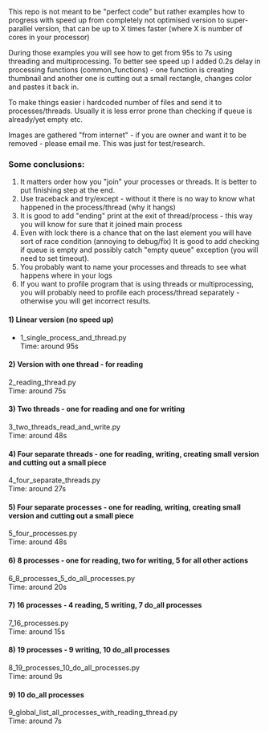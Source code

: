 This repo is not meant to be "perfect code" but rather examples how to progress with speed up from
completely not optimised version to super-parallel version, that can be up to X times faster 
(where X is number of cores in your processor)

During those examples you will see how to get from 95s to 7s using threading and multiprocessing.
To better see speed up I added 0.2s delay in processing functions (common_functions) - one function is creating thumbnail and another one is cutting out a small rectangle, changes color and pastes it back in.

To make things easier i hardcoded number of files and send it to processes/threads. Usually it is less error prone than checking
if queue is already/yet empty etc.

Images are gathered "from internet" - if you are owner and want it to be removed - please email me. This was just for test/research.

### Some conclusions:
1) It matters order how you "join" your processes or threads. It is better to put finishing step at the end.
2) Use traceback and try/except - without it there is no way to know what happened in the process/thread (why it hangs)
3) It is good to add "ending" print at the exit of thread/process - this way you will know for sure that it joined main process
4) Even with lock there is a chance that on the last element you will have sort of race condition (annoying to debug/fix)
It is good to add checking if queue is empty and possibly catch "empty queue" exception (you will need to set timeout).
5) You probably want to name your processes and threads to see what happens where in your logs
6) If you want to profile program that is using threads or multiprocessing, you will probably need to profile each process/thread separately - otherwise you will get incorrect results.




#### 1) Linear version (no speed up)
- 1_single_process_and_thread.py  
Time: around 95s  

#### 2) Version with one thread - for reading
2_reading_thread.py  
Time: around 75s  

#### 3) Two threads - one for reading and one for writing
3_two_threads_read_and_write.py  
Time: around 48s  

#### 4) Four separate threads - one for reading, writing, creating small version and cutting out a small piece
4_four_separate_threads.py  
Time: around 27s  

#### 5) Four separate processes - one for reading, writing, creating small version and cutting out a small piece
5_four_processes.py  
Time: around 48s  

#### 6) 8 processes - one for reading, two for writing, 5 for all other actions
6_8_processes_5_do_all_processes.py  
Time: around 20s  

#### 7) 16 processes - 4 reading, 5 writing, 7 do_all processes
7_16_processes.py  
Time: around 15s  

#### 8) 19 processes - 9 writing, 10 do_all processes
8_19_processes_10_do_all_processes.py  
Time: around 9s  

#### 9) 10 do_all processes 
9_global_list_all_processes_with_reading_thread.py  
Time: around 7s  


